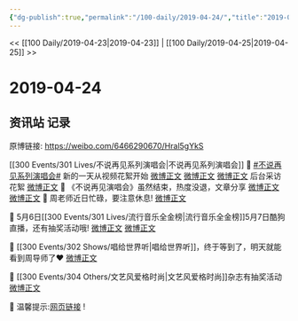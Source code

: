 ```yaml
---
{"dg-publish":true,"permalink":"/100-daily/2019-04-24/","title":"2019-04-24"}
---
```



<< [[100 Daily/2019-04-23\|2019-04-23]] | [[100 Daily/2019-04-25\|2019-04-25]] >>

# 2019-04-24

## 资讯站 记录

原博链接: https://weibo.com/6466290670/Hral5gYkS

[[300 Events/301 Lives/不说再见系列演唱会\|不说再见系列演唱会]]
🌻 [#不说再见系列演唱会#](https://s.weibo.com/weibo?q=%23%E4%B8%8D%E8%AF%B4%E5%86%8D%E8%A7%81%E7%B3%BB%E5%88%97%E6%BC%94%E5%94%B1%E4%BC%9A%23) 新的一天从视频花絮开始
[微博正文](https://m.weibo.cn/6466290670/4364489208616653)
[微博正文](https://m.weibo.cn/6466290670/4364618065393435)
[微博正文](https://m.weibo.cn/6466290670/4364679767944385)
后台采访花絮
[微博正文](https://m.weibo.cn/6466290670/4364716753176635)
🎵 《不说再见演唱会》虽然结束，热度没退，文章分享
[微博正文](https://m.weibo.cn/6466290670/4364629461660014)
[微博正文](https://m.weibo.cn/6466290670/4364673900106056)
🎵 周老师近日忙碌，要注意休息!
[微博正文](https://m.weibo.cn/6466290670/4364731265757605)

🎵 5月6日[[300 Events/301 Lives/流行音乐全金榜\|流行音乐全金榜]]5月7日酷狗直播，还有抽奖活动哦!
[微博正文](https://m.weibo.cn/6466290670/4364572200309977)
[微博正文](https://m.weibo.cn/6466290670/4364573844628119)

🎵 [[300 Events/302 Shows/唱给世界听\|唱给世界听]]，终于等到了，明天就能看到周导师了❤
[微博正文](https://m.weibo.cn/6466290670/4364692384721916)

🎵 [[300 Events/304 Others/文艺风爱格时尚\|文艺风爱格时尚]]杂志有抽奖活动
[微博正文](https://m.weibo.cn/6466290670/4364711342207760)

🐳 温馨提示:[网页链接](https://t.cn/EaT577t) !

